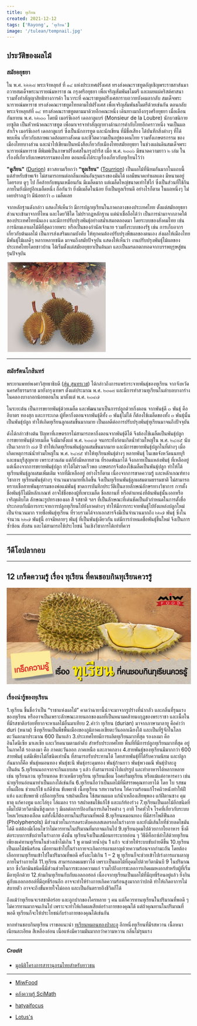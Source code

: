 ```yaml
---
title: ทุเรียน
created: 2021-12-12
tags: ['Rayong', 'ทุเรียน']
image: '/tulean/tempnail.jpg'
---
```


## ประวัติของผลไม้

### สมัยอยุธยา

ใน พ.ศ. ๒๒๒๘ พระเจ้าหลุยส์ ที่ ๑๔ แห่งประเทศฝรั่งเศส ทรงส่งคณะราชทูตอัญเชิญพระราชสาส์นมาถวายสมเด็จพระนารายณ์มหาราช ณ กรุงศรีอยุธยา เพื่อเจริญสัมพันธไมตรี และเผยแผ่คริสต์ศาสนา รวมทั้งทำสัญญาสิทธิทางการค้า ในวาระที่ คณะราชทูตฝรั่งเศสกราบถวายบังคมลากลับ สมเด็จพระนารายณ์มหาราช ทรงส่งคณะราชทูตไทยตามไปฝรั่งเศส เพื่อเจริญสัมพันธไมตรีด้วยเช่นกัน ตอนกลับ พระเจ้าหลุยส์ที่ ๑๔ ทรงส่งคณะราชทูตตามมาด้วยอีกคณะหนึ่ง เดินทางมาถึงกรุงศรีอยุธยา เมื่อเดือนกันยายน พ.ศ. ๒๒๓๐ โดยมี เมอร์ซิเออร์ เดอลาลูแบร์ (Monsieur de la Loubre) นักบวชนิกายเยซูอิต เป็นหัวหน้าคณะราชทูต เพื่อมาเจรจาทำสัญญาทางด้านการค้ากับไทยอีกคราวหนึ่ง จนเป็นผลสำเร็จ เมอร์ซิเออร์ เดอลาลูแบร์ ซึ่งเป็นนักการทูต และนักเขียน ที่มีชื่อเสียง ได้บันทึกสิ่งต่างๆ ที่ได้พบเห็น เกี่ยวกับสภาพแวดล้อมทางสังคม และชีวิตความเป็นอยู่ของคนไทย รวมทั้งเกษตรกรรม ของเมืองไทยบางส่วน และนำไปเขียนเป็นหนังสือเกี่ยวกับเมืองไทยสมัยอยุธยา ในช่วงแผ่นดินสมเด็จพระนารายณ์มหาราช ตีพิมพ์เป็นภาษาฝรั่งเศสในกรุงปารีส เมื่อ พ.ศ. ๒๓๓๖ มีขนาดความยาว ๒ เล่ม ในเรื่องที่เกี่ยวกับเกษตรกรรมของไทย ตอนหนึ่งได้ระบุเรื่องเกี่ยวกับทุเรียนไว้ว่า

**"ดูเรียน"** (<u>Durion</u>) ชาวสยามเรียกว่า **“ทูลเรียน”** (<u>Tourrion</u>) เป็นผลไม้ที่นิยมกันมากในแถบนี้ แต่สำหรับข้าพเจ้า ไม่สามารถทนต่อกลิ่นเหม็นอันรุนแรงของมันได้ ผลมีขนาดเท่าผลแตง มีหนามอยู่โดยรอบ ดูๆ ไป ก็คล้ายกับขนุนเหมือนกัน มีเมล็ดมาก แต่เมล็ดใหญ่ขนาดเท่าไข่ไก่ ซึ่งเป็นส่วนที่ใช้กิน ภายในยังมีอยู่อีกเมล็ดหนึ่ง ถือกันว่า ยิ่งมีเมล็ดในน้อย ยิ่งเป็นทูลเรียนดี อย่างไรก็ตาม ในผลหนึ่งๆ ไม่เคยปรากฏว่า มีน้อยกว่า ๓ เมล็ดเลย

จากหลักฐานดังกล่าว แสดงให้เห็นว่า มีการปลูกทุเรียนในภาคกลางของประเทศไทย ตั้งแต่สมัยอยุธยา ส่วนจะเข้ามาจากที่ไหน และโดยวิธีใด ไม่ปรากฏหลักฐาน แต่น่าเชื่อถือได้ว่า เป็นการนำมาจากภาคใต้ของประเทศไทยนั่นเอง และมีการปรับปรุงพันธุ์อย่างสม่ำเสมอตลอดมา โดยระบบของสังคมไทย เช่น การนิยมเอาผลไม้ดีที่สุดถวายพระ หรือเป็นของกำนัลเจ้านาย รวมทั้งระบบของรัฐ เช่น การเก็บอากรเกี่ยวกับต้นผลไม้ เป็นการส่งเสริมแกมบังคับ ให้ทุกคนต้องปรับปรุงพืชผลของตนเอง ส่งผลให้เมืองไทยมีพันธุ์ไม้ผลดีๆ หลากหลายชนิด มาจนถึงสมัยปัจจุบัน แสดงให้เห็นว่า งานปรับปรุงพันธุ์ไม้ผลของประเทศไทยโดยชาวบ้าน ได้เริ่มตั้งแต่สมัยอยุธยาเป็นต้นมา และเป็นมรดกตกทอดจากบรรพบุรุษสู่ชนรุ่นปัจจุบัน

<img src='./l28-98.jpg' alt='ทุเรียนเเหละ'>

---

### สมัยรัตนโกสินทร์

พระยาแพทย์พงศาวิสุทธาธิบดี (<u>สุ่น สุนทรเวช</u>) ได้กล่าวถึงการแพร่กระจายพันธุ์ของทุเรียน จากจังหวัดนครศรีธรรมราช มายังกรุงเทพฯ ตั้งแต่ประมาณ พ.ศ. ๒๓๑๘ และมีการทำสวนทุเรียนในตำบลบางกร่าง ในคลองบางกอกน้อยตอนใน มาตั้งแต่ พ.ศ. ๒๓๙๗

ในระยะต้น เป็นการขยายพันธุ์ด้วยเมล็ด และพัฒนามาเป็นการปลูกด้วยกิ่งตอน จากพันธุ์ดี ๓ พันธุ์ คือ อีบาตร ทองสุก และการะเกด ผู้ที่หากิ่งตอนจากพันธุ์ดีทั้ง ๓ พันธุ์ไม่ได้ ก็ต้องใช้เมล็ดของทั้ง ๓ พันธุ์นั้นเป็นพันธุ์ปลูก ทำให้เกิดทุเรียนลูกผสมขึ้นมากมาย เป็นผลดีต่อการปรับปรุงพันธุ์ทุเรียนมาจนถึงปัจจุบัน

ดังได้กล่าวข้างต้น ปัญหาที่เกษตรกรไม่สามารถหากิ่งตอนจากพันธุ์ดีได้ จึงต้องใช้เมล็ดเป็นพันธุ์ปลูก การขยายพันธุ์ด้วยเมล็ด จึงมีมาตั้งแต่ พ.ศ. ๒๓๙๗ จนกระทั่งก่อนเกิดน้ำท่วมใหญ่ใน พ.ศ. ๒๔๘๕ นับเป็นเวลากว่า ๘๗ ปี ทำให้เกิดทุเรียนพันธุ์ลูกผสมขึ้นมากมาย และมีการขยายพันธุ์ปลูกในที่ต่างๆ เมื่อเกิดเหตุการณ์น้ำท่วมใหญ่ใน พ.ศ. ๒๔๘๕ ทำให้ทุเรียนพันธุ์ต่างๆ หลายพันธุ์ ในเขตจังหวัดนนทบุรี และธนบุรีสูญหาย เพราะสวนล่ม แต่ก็ยังมีหลายสวน ที่รอดพ้นมาได้ จึงกลายเป็นแหล่งพันธุ์ ที่เหลืออยู่ แต่เนื่องจากการขยายพันธุ์ปลูก ทำได้ไม่รวดเร็วพอ เกษตรกรจึงต้องใช้เมล็ดเป็นพันธุ์ปลูก ทำให้ได้ทุเรียนพันธุ์ลูกผสมเพิ่มเติม จากที่มีเหลืออยู่ อย่างไรก็ตาม เนื่องจากการขาดความรู้ และหลักเกณฑ์ทางวิชาการ ทุเรียนพันธุ์ต่างๆ จำนวนมากมายที่เกิดขึ้น จึงเป็นทุเรียนพันธุ์ลูกผสมตามธรรมชาติ ไม่สามารถทราบเชื้อสายพันธุกรรมของพ่อแม่พันธุ์ ขาดการบันทึกประวัติเป็นลายลักษณ์อักษรทางวิชาการ การตั้งชื่อพันธุ์ก็ไม่มีหลักเกณฑ์ อาจใช้ชื่อของผู้ที่เพาะเมล็ด ชื่อสถานที่ หรือตำแหน่งที่ต้นพันธุ์นั้นงอกหรือเจริญเติบโต ลักษณะรูปทรงของผล สี รสชาติ ฯลฯ ที่เป็นลักษณะที่เด่นชัดเป็นตัวกำหนดในการตั้งชื่อ ประกอบกับมีการกระจายการปลูกทุเรียนไปยังภาคต่างๆ ทำให้มีการกระจายพันธุ์ไปยังแหล่งปลูกใหม่เป็นจำนวนมาก รายชื่อพันธุ์ทุเรียน ที่รวบรวมได้จากเอกสารจึงมีเป็นจำนวนมากถึง ๒๒๗ พันธุ์ ซึ่งในจำนวน ๒๒๗ พันธุ์นี้ อาจมีหลายๆ พันธุ์ ที่เป็นพันธุ์เดียวกัน แต่มีการกำหนดชื่อพันธุ์ขึ้นใหม่ จึงเป็นการซ้ำซ้อน สับสน และไม่สามารถใช้ประโยชน์ ในเชิงวิชาการได้เท่าที่ควร

---

## วีดีโอปลากอบ

<YouTube youTubeId="JrY6pxxgy64" />

<script>
  import { YouTube } from 'sveltekit-embed'
</script>

---

## 12 เกร็ดความรู้ เรื่อง ทุเรียน ที่คนชอบกินทุเรียนควรรู้

<img src='./Durian.jpg' alt='ทุเรียนไง'>

### เรื่องน่ารู้ของทุเรียน

1.ทุเรียน ขึ้นชื่อว่าเป็น “ราชาแห่งผลไม้” คาดว่าฉายานี้น่าจะมาจากรูปร่างที่น่ากลัว และกลิ่นที่รุนแรงของทุเรียน หรืออาจเป็นเพราะลักษณะภายนอกของผลที่เป็นหนามคล้ายมงกุฎของพระราชา และเนื้อในที่มีรสชาติอร่อยที่ยากจะหาผลไม้อื่นมาเทียบ
2.คำว่า ทุเรียน (durian) มาจากภาษามาลายู คือคำว่า duri (หนาม) ซึ่งทุเรียนเป็นพืชพื้นเมืองของภูมิภาคเอเชียตะวันออกเฉียงใต้ และเป็นที่รู้จักในโลกตะวันตกมาประมาณ 600 ปีมาแล้ว
3.ประเทศไทยมีการผลิตทุเรียนมากที่สุด รองลงมา คือ อินโดนีเซีย มาเลเซีย และเวียดนามตามลำดับ สำหรับประเทศไทย พื้นที่ที่มีการปลูกทุเรียนมากที่สุด อยู่ในภาคใต้ รองลงมา คือ ภาคตะวันออก ภาคเหนือ และภาคกลาง
4.สายพันธุ์ของทุเรียนมีมากกว่า 600 สายพันธุ์ แต่มีเพียงไม่กี่ชนิดเท่านั้น ที่สามารถรับประทานได้ โดยสายพันธุ์ที่ได้รับความนิยม และปลูกกันมากก็คือ พันธุ์หมอนทอง พันธุ์ชะนี พันธุ์กระดุมทอง พันธุ์ก้านยาว พันธุ์พวงมณี พันธุ์ป่าละอู เป็นต้น
5.ทุเรียนนอกจากจะกินแบบสด ๆ แล้ว ยังสามารถนำไปแปรรูป และทำอาหารได้หลากหลาย เช่น ทุเรียนกวน ทุเรียนทอด ข้าวเหนียวทุเรียน ทุเรียนเชื่อม ไอศกรีมทุเรียน หรือแม้แต่อาหารคาว เช่น นำทุเรียนอ่อนมาทำเป็นแกงได้เช่นกัน
6.ทุเรียนถือว่าเป็นผลไม้ที่มีสรรพคุณทางยาได้ โดย ใบ รสขมเย็นเฝื่อน ช่วยแก้ไข้ แก้ดีซ่าน ขับพยาธิ เนื้อทุเรียน รสหวานร้อน ให้ความร้อนแก้โรคผิวหนังทำให้ฝีแห้ง และขับพยาธิ เปลือกทุเรียน รสฝาดเฝื่อน ใช้สมานแผล แก้น้ำเหลืองเสียพุพอง แก้ฝีตานซาง คุมธาตุ แก้คางทูม และไล่ยุง ไล่แมลง ราก รสฝาดขมใช้แก้ไข้ และแก้ท้องร่วง
7.ทุเรียนเป็นผลไม้อีกชนิดที่เต็มไปด้วยวิตามินซีสูงมาก ๆ มีผลต่อการป้องกันการเกิดโรคต่าง ๆ อาทิ โรคหัวใจ โรคที่เกี่ยวกับระบบไหลเวียนของเลือด แต่ทั้งนี้ก็ต้องทานในปริมาณที่พอดี
8.ทุเรียนหมอนทอง ที่มีสารโพลีฟีนอล (Pholyphenols) มีส่วนช่วยในการลดระดับคอเลสเตอรอลในร่างกาย และยังมีเส้นใยที่ช่วยลดไขมันได้ดี แต่ต้องมีเงื่อนไขว่าไม่ควรทานในปริมาณที่มากจนเกินไป
9.ทุเรียนอุดมไปด้วยกากใยอาหาร ซึ่งดีต่อระบบการขับถ่ายในร่างกาย ดังนั้น ทุเรียนจึงเป็นเสมือนยาระบายอ่อน ๆ วิธีดีท็อกซ์ลำไส้ด้วยทุเรียน เพียงแค่ทานทุเรียนในช่วงเช้าไม่เกิน 1 พู ตามด้วยน้ำอุ่น 1 แก้ว จะช่วยให้ระบบขับถ่ายดีขึ้น
10.ทุเรียนเป็นผลไม้ชนิดร้อน เมื่อทานเข้าไปในร่างกายจะเกิดการเผาผลาญด้วยความร้อนจากกำมะถัน โดยต้องเลือกทานทุเรียนเข้าไปในปริมาณที่พอดี ครั้งละไม่เกิน 1 – 2 พู ทุเรียนก็จะช่วยเข้าไปเร่งการเผาผลาญภายในร่างกายได้
11.ทุเรียน สามารถลดผมขาวได้ เพราะเป็นผลไม้ที่อุดมไปด้วยวิตามินบี 9 ในปริมาณมาก ซึ่งวิตามินชนิดนี้มีส่วนช่วยในการชะลอความแก่ รวมไปถึงการชะลอการเกิดผมหงอกสำหรับผู้ที่เริ่มมีอายุอีกด้วย
12.ห้ามกินทุเรียนกับกับแอลกอฮอล์ เนื่องจากทุเรียนเป็นผลไม้ที่มีฤทธิ์ร้อนอยู่แล้ว ยิ่งกินคู่กับแอลกอฮอล์ที่มีฤทธิ์ร้อนอีก อาจจะทำให้ร่างกายเกิดความร้อนสูงมากกว่าปกติ ทำให้เกิดอาการไม่สบายตัว อาจจะถึงขั้นหายใจไม่ออก และเป็นอันตรายถึงชีวิตก็ได้

ถึงแม้ว่าทุเรียนจะรสชาติอร่อย และถูกปากของใครหลาย ๆ คน แต่ก็ควรทานทุเรียนในปริมาณที่พอดี ๆ ไม่ควรทานมากจนเกินไป เพราะจะทำให้เกิดผลเสียต่อร่างกายของคุณได้ แต่ถ้าคุณทานในปริมาณที่พอดี ทุเรียนก็จะให้ประโยชน์กับร่างกายของคุณได้เช่นกัน

หากท่านชอบกินทุเรียน เราขอแนะนำ [ทุเรียนหมอนทองป่าละอู](https://www.miwfood.com/poster-durian/) อีกหนึ่งทุเรียนที่มีรสหวาน เนื้อหนาเนียนละเอียด สีเหลืองอ่อน เนื้อแห้งมีความมันมากกว่าความหวาน กลิ่นไม่รุนแรง

---

##### Cradit

- [มูลนิธิโครงการสารานุกรมไทยสำหรับยาวชน](https://www.saranukromthai.or.th/sub/book/book.php?book=28&chap=4&page=t28-4-infodetail01.html)

---

- [MiwFood](https://www.miwfood.com/%E0%B9%80%E0%B8%81%E0%B8%A3%E0%B9%87%E0%B8%94%E0%B8%84%E0%B8%A7%E0%B8%B2%E0%B8%A1%E0%B8%A3%E0%B8%B9%E0%B9%89-%E0%B8%97%E0%B8%B8%E0%B9%80%E0%B8%A3%E0%B8%B5%E0%B8%A2%E0%B8%99/)

- [คลังความรู้ SciMath](https://www.scimath.org/)

- [hatyaifocus](https://hatyaifocus.com)

- [Lotus's](https://www.lotuss.com/th)